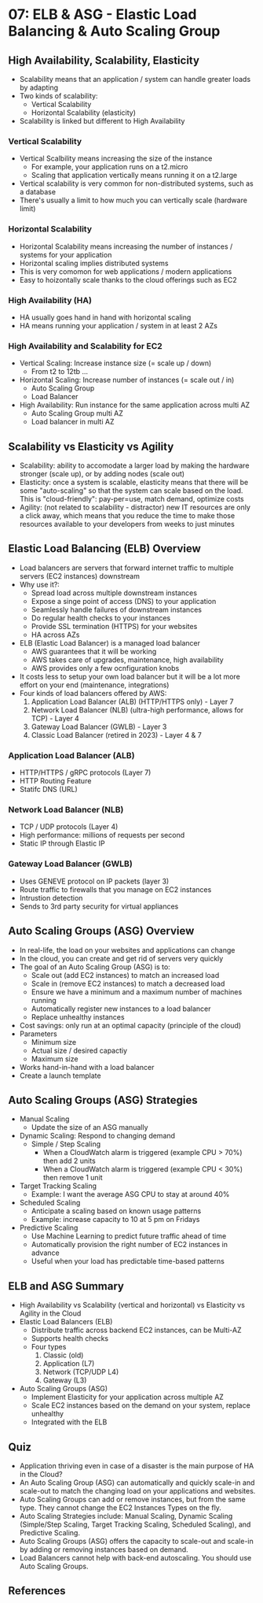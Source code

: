 # 07: ELB & ASG - Elastic Load Balancing & Auto Scaling Group

## High Availability, Scalability, Elasticity

* Scalability means that an application / system can handle greater loads by adapting
* Two kinds of scalability:
  * Vertical Scalability
  * Horizontal Scalability (elasticity)
* Scalability is linked but different to High Availability

### Vertical Scalability

* Vertical Scalbility means increasing the size of the instance
  * For example, your application runs on a t2.micro
  * Scaling that application vertically means running it on a t2.large
* Vertical scalability is very common for non-distributed systems, such as a database
* There's usually a limit to how much you can vertically scale (hardware limit)

### Horizontal Scalability

* Horizontal Scalability means increasing the number of instances / systems for your application
* Horizontal scaling implies distributed systems
* This is very comomon for web applications / modern applications
* Easy to hoizontally scale thanks to the cloud offerings such as EC2

### High Availability (HA)

* HA usually goes hand in hand with horizontal scaling
* HA means running your application / system in at least 2 AZs

### High Availability and Scalability for EC2

* Vertical Scaling: Increase instance size (= scale up / down)
  * From t2 to 12tb ...
* Horizontal Scaling: Increase number of instances (= scale out / in)
  * Auto Scaling Group
  * Load Balancer
* High Availability: Run instance for the same application across multi AZ
  * Auto Scaling Group multi AZ
  * Load balancer in multi AZ

## Scalability vs Elasticity vs Agility

* Scalability: ability to accomodate a larger load by making the hardware stronger (scale up), or by adding nodes (scale out)
* Elasticity: once a system is scalable, elasticity means that there will be some "auto-scaling" so that the system can scale based on the load. This is "cloud-friendly": pay-per=use, match demand, optimize costs
* Agility: (not related to scalability - distractor) new IT resources are only a click away, which means that you reduce the time to make those resources available to your developers from weeks to just minutes

## Elastic Load Balancing (ELB) Overview

* Load balancers are servers that forward internet traffic to multiple servers (EC2 instances) downstream
* Why use it?:
  * Spread load across multiple downstream instances
  * Expose a singe point of access (DNS) to your application
  * Seamlessly handle failures of downstream instances
  * Do regular health checks to your instances
  * Provide SSL termination (HTTPS) for your websites
  * HA across AZs
* ELB (Elastic Load Balancer) is a managed load balancer
  * AWS guarantees that it will be working
  * AWS takes care of upgrades, maintenance, high availability
  * AWS provides only a few ocnfiguration knobs
* It costs less to setup your own load balancer but it will be a lot more effort on your end (maintenance, integrations)
* Four kinds of load balancers offered by AWS:
  1. Application Load Balancer (ALB) (HTTP/HTTPS only) - Layer 7
  2. Network Load Balancer (NLB) (ultra-high performance, allows for TCP) - Layer 4
  3. Gateway Load Balancer (GWLB) - Layer 3
  4. Classic Load Balancer (retired in 2023) - Layer 4 & 7

### Application Load Balancer (ALB)

* HTTP/HTTPS / gRPC protocols (Layer 7)
* HTTP Routing Feature
* Statifc DNS (URL)

### Network Load Balancer (NLB)

* TCP / UDP protocols (Layer 4)
* High performance: millions of requests per second
* Static IP through Elastic IP

### Gateway Load Balancer (GWLB)

* Uses GENEVE protocol on IP packets (layer 3)
* Route traffic to firewalls that you manage on EC2 instances
* Intrustion detection
* Sends to 3rd party security for virtual appliances

## Auto Scaling Groups (ASG) Overview

* In real-life, the load on your websites and applications can change
* In the cloud, you can create and get rid of servers very quickly
* The goal of an Auto Scaling Group (ASG) is to:
  * Scale out (add EC2 instances) to match an increased load
  * Scale in (remove EC2 instances) to match a decreased load
  * Ensure we have a minimum and a maximum number of machines running
  * Automatically register new instances to a load balancer
  * Replace unhealthy instances
* Cost savings: only run at an optimal capacity (principle of the cloud)
* Parameters
  * Minimum size
  * Actual size / desired capactiy
  * Maximum size
* Works hand-in-hand with a load balancer
* Create a launch template

## Auto Scaling Groups (ASG) Strategies

* Manual Scaling
  * Update the size of an ASG manually
* Dynamic Scaling: Respond to changing demand
  * Simple / Step Scaling
    * When a CloudWatch alarm is triggered (example CPU > 70%) then add 2 units
    * When a CloudWatch alarm is triggered (example CPU < 30%) then remove 1 unit
* Target Tracking Scaling
  * Example: I want the average ASG CPU to stay at around 40%
* Scheduled Scaling
  * Anticipate a scaling based on known usage patterns
  * Example: increase capacity to 10 at 5 pm on Fridays
* Predictive Scaling
  * Use Machine Learning to predict future traffic ahead of time
  * Automatically provision the right number of EC2 instances in advance
  * Useful when your load has predictable time-based patterns

## ELB and ASG Summary

* High Availability vs Scalability (vertical and horizontal) vs Elasticity vs Agility in the Cloud
* Elastic Load Balancers (ELB)
  * Distribute traffic across backend EC2 instances, can be Multi-AZ
  * Supports health checks
   * Four types
     1. Classic (old)
     2. Application (L7)
     3. Network (TCP/UDP L4)
     4. Gateway (L3)
* Auto Scaling Groups (ASG)
  * Implement Elasticity for your application across multiple AZ
  * Scale EC2 instances based on the demand on your system, replace unhealthy
  * Integrated with the ELB

## Quiz

* Application thriving even in case of a disaster is the main purpose of HA in the Cloud?
* An Auto Scaling Group (ASG) can automatically and quickly scale-in and scale-out to match the changing load on your applications and websites.
* Auto Scaling Groups can add or remove instances, but from the same type. They cannot change the EC2 Instances Types on the fly.
* Auto Scaling Strategies include: Manual Scaling, Dynamic Scaling (Simple/Step Scaling, Target Tracking Scaling, Scheduled Scaling), and Predictive Scaling.
* Auto Scaling Groups (ASG) offers the capacity to scale-out and scale-in by adding or removing instances based on demand.
* Load Balancers cannot help with back-end autoscaling. You should use Auto Scaling Groups.

## References